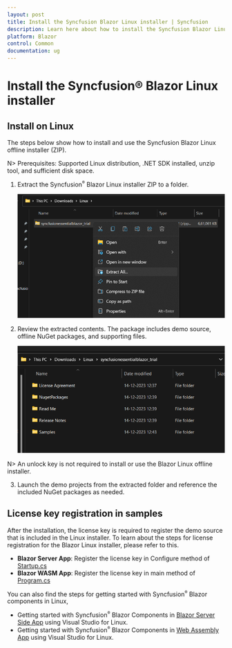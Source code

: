 ```yaml
---
layout: post
title: Install the Syncfusion Blazor Linux installer | Syncfusion
description: Learn here about how to install the Syncfusion Blazor Linux offline installer (ZIP), review included content, and register license keys in sample projects.
platform: Blazor
control: Common
documentation: ug
---
```


# Install the Syncfusion® Blazor Linux installer

## Install on Linux

The steps below show how to install and use the Syncfusion Blazor Linux offline installer (ZIP).

N> Prerequisites: Supported Linux distribution, .NET SDK installed, unzip tool, and sufficient disk space.

1. Extract the Syncfusion<sup style="font-size:70%">&reg;</sup> Blazor Linux installer ZIP to a folder.

   ![Extract the Syncfusion Blazor Linux installer ZIP to a folder](images/Linux_Installer1.png)

2. Review the extracted contents. The package includes demo source, offline NuGet packages, and supporting files.

   ![Extracted contents of the Blazor Linux offline installer](images/Linux_Installer2.png)

N> An unlock key is not required to install or use the Blazor Linux offline installer.

3. Launch the demo projects from the extracted folder and reference the included NuGet packages as needed.

## License key registration in samples

After the installation, the license key is required to register the demo source that is included in the Linux installer. To learn about the steps for license registration for the Blazor Linux installer, please refer to this.

* **Blazor Server App**: Register the license key in Configure method of [Startup.cs](https://blazor.syncfusion.com/documentation/getting-started/license-key/how-to-register-in-an-application#blazor-server-app)
* **Blazor WASM App**: Register the license key in main method of [Program.cs](https://blazor.syncfusion.com/documentation/getting-started/license-key/how-to-register-in-an-application#blazor-webassembly-app)

You can also find the steps for getting started with Syncfusion<sup style="font-size:70%">&reg;</sup> Blazor components in Linux,

* Getting started with Syncfusion<sup style="font-size:70%">&reg;</sup> Blazor Components in [Blazor Server Side App](https://blazor.syncfusion.com/documentation/getting-started/blazor-server-side-mac/#getting-started-with-syncfusion-blazor-components-in-blazor-server-side-app-using-visual-studio-for-mac) using Visual Studio for Linux.
* Getting started with Syncfusion<sup style="font-size:70%">&reg;</sup> Blazor Components in [Web Assembly App](https://blazor.syncfusion.com/documentation/getting-started/blazor-webassembly-visual-studio-mac/) using Visual Studio for Linux.